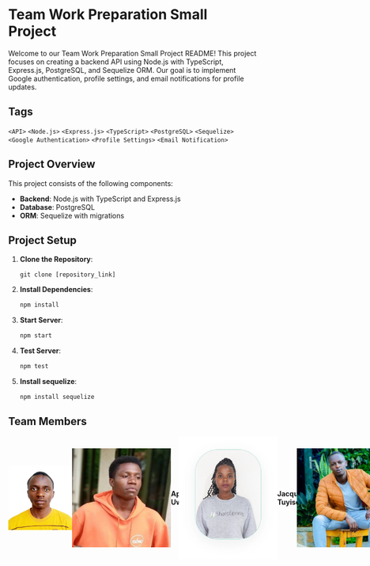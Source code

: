 # Team Work Preparation Small Project

Welcome to our Team Work Preparation Small Project README! This project focuses on creating a backend API using Node.js with TypeScript, Express.js, PostgreSQL, and Sequelize ORM. Our goal is to implement Google authentication, profile settings, and email notifications for profile updates.

## Tags

`<API>` `<Node.js>` `<Express.js>` `<TypeScript>` `<PostgreSQL>` `<Sequelize>` `<Google Authentication>` `<Profile Settings>` `<Email Notification>`

## Project Overview

This project consists of the following components:

- **Backend**: Node.js with TypeScript and Express.js
- **Database**: PostgreSQL
- **ORM**: Sequelize with migrations

## Project Setup

1. **Clone the Repository**:

   ```ssh
   git clone [repository_link]
   ```

2. **Install Dependencies**:

   ```bash
   npm install
   ```

3. **Start Server**:

   ```bash
   npm start
   ```

4. **Test Server**:

   ```bash
   npm test

   ```

5. **Install sequelize**:
   ```bash
   npm install sequelize
   ```

## Team Members

<div style="display:flex; justify-content:space-around;">
<div style="display:flex; align-items:center;">
<img src="img/michel.jpeg" alt="Michel Ange Uwizeye" width="200"/><br>
<strong>Michel Ange Uwizeye (Team Lead)</strong><br>
<a style="line-d" href="https://github.com/Angemichel12/google_authentication_app">Repository</a>
</div>
<div style="display:flex; align-items:center;">
<img src="img/Aphro.jpeg" alt="Aphrodis Uwineza" width="200"/><br>
<strong>Aphrodis Uwineza</strong><br>
[Repository](link_to_aphrodis_repo)
</div>
<div style="display:flex; align-items:center;">
<img src="img/profile.png" alt="Jacqueline Tuyisenge" width="200"/><br>
<strong>Jacqueline Tuyisenge</strong><br>
[Repository](link_to_jacqueline_repo)
</div>
<div style="display:flex; align-items:center;">
<img src="img/Bon.jpeg" alt="Bonheur Kwizera" width="200"/><br>
<strong>Bonheur Kwizera</strong><br>
[Repository](link_to_bonheur_repo)
</div>
</div>
